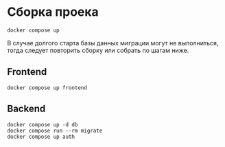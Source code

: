 # Сборка проека

```
docker compose up 
```

В случае долгого старта базы данных миграции могут не выполниться, тогда следует повторить сборку или собрать по шагам ниже.

## Frontend 

```
docker compose up frontend
```

## Backend

```
docker compose up -d db
docker compose run --rm migrate
docker compose up auth
```
